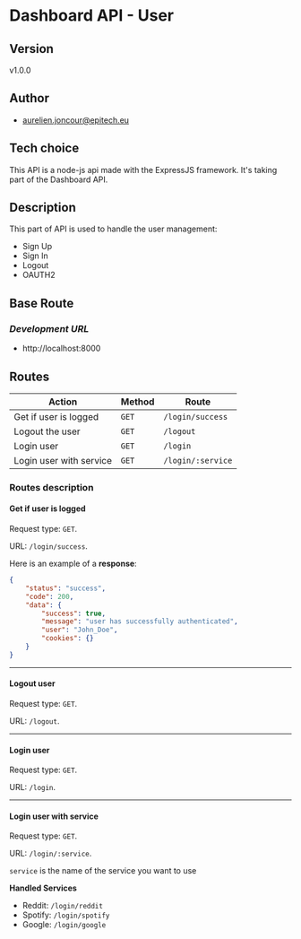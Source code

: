 # **Dashboard API - User**

## **Version**

v1.0.0

## **Author**

- aurelien.joncour@epitech.eu

## **Tech choice**

This API is a node-js api made with the ExpressJS framework.
It's taking part of the Dashboard API.

## **Description**

This part of API is used to handle the user management:

- Sign Up
- Sign In
- Logout
- OAUTH2

## **Base Route**

### ***Development URL***

- http://localhost:8000

## **Routes**

| Action | Method | Route |
| ---- | ---- | ---- |
| Get if user is logged | `GET` | `/login/success` |
| Logout the user | `GET` | `/logout` |
| Login user | `GET` | `/login` |
| Login user with service | `GET` | `/login/:service` |

### **Routes description**

#### **Get if user is logged**

Request type: `GET`.

URL: `/login/success`.

Here is an example of a **response**:
```json
{
    "status": "success",
    "code": 200,
    "data": {
        "success": true,
        "message": "user has successfully authenticated",
        "user": "John_Doe",
        "cookies": {}
    }
}
```

____

#### **Logout user**

Request type: `GET`.

URL: `/logout`.

____

#### **Login user**

Request type: `GET`.

URL: `/login`.

____

#### **Login user with service**

Request type: `GET`.

URL: `/login/:service`.

`service` is the name of the service you want to use

**Handled Services**
- Reddit: `/login/reddit`
- Spotify: `/login/spotify`
- Google: `/login/google`